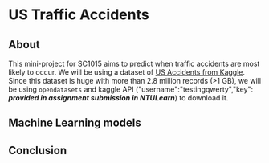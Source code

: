 # US Traffic Accidents

## About
This mini-project for SC1015 aims to predict when traffic accidents are most likely to occur. We will be using a dataset of [US Accidents from Kaggle](https://www.kaggle.com/datasets/sobhanmoosavi/us-accidents). Since this dataset is huge with more than 2.8 million records (>1 GB), we will be using ```opendatasets``` and kaggle API ("username":"testingqwerty","key": ***provided in assignment submission in NTULearn***) to download it.

## Machine Learning models

## Conclusion
